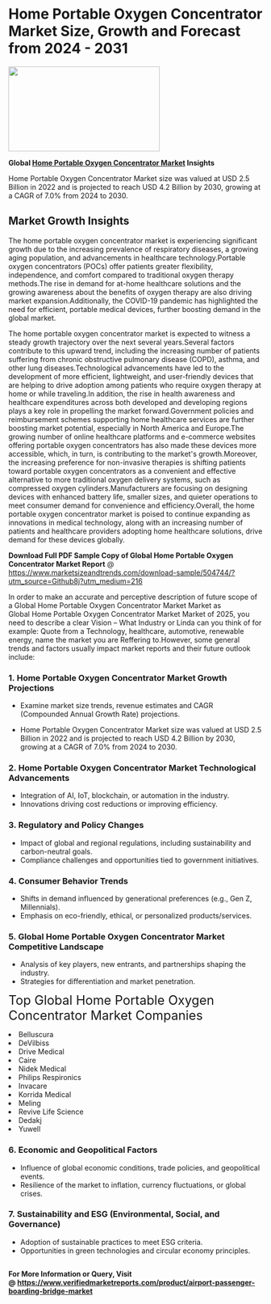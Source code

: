 <H1>Home Portable Oxygen Concentrator Market Size, Growth and Forecast from 2024 - 2031</H1><img class="aligncenter size-medium wp-image-584254" src="https://thirdeyenews.in/wp-content/uploads/2024/09/Global-Market-Research-300x168.jpeg" alt="" width="300" height="168" /><p><strong>Global&nbsp;<a href="https://www.marketsizeandtrends.com/download-sample/504744/?utm_source=Github8j?utm_medium=216">Home Portable Oxygen Concentrator Market</a> Insights</strong></p><p>Home Portable Oxygen Concentrator Market size was valued at USD 2.5 Billion in 2022 and is projected to reach USD 4.2 Billion by 2030, growing at a CAGR of 7.0% from 2024 to 2030.</p><p><h2>Market Growth Insights</h2> <p>The home portable oxygen concentrator market is experiencing significant growth due to the increasing prevalence of respiratory diseases, a growing aging population, and advancements in healthcare technology.Portable oxygen concentrators (POCs) offer patients greater flexibility, independence, and comfort compared to traditional oxygen therapy methods.The rise in demand for at-home healthcare solutions and the growing awareness about the benefits of oxygen therapy are also driving market expansion.Additionally, the COVID-19 pandemic has highlighted the need for efficient, portable medical devices, further boosting demand in the global market.</p> <p>The home portable oxygen concentrator market is expected to witness a steady growth trajectory over the next several years.Several factors contribute to this upward trend, including the increasing number of patients suffering from chronic obstructive pulmonary disease (COPD), asthma, and other lung diseases.Technological advancements have led to the development of more efficient, lightweight, and user-friendly devices that are helping to drive adoption among patients who require oxygen therapy at home or while traveling.In addition, the rise in health awareness and healthcare expenditures across both developed and developing regions plays a key role in propelling the market forward.Government policies and reimbursement schemes supporting home healthcare services are further boosting market potential, especially in North America and Europe.The growing number of online healthcare platforms and e-commerce websites offering portable oxygen concentrators has also made these devices more accessible, which, in turn, is contributing to the market's growth.Moreover, the increasing preference for non-invasive therapies is shifting patients toward portable oxygen concentrators as a convenient and effective alternative to more traditional oxygen delivery systems, such as compressed oxygen cylinders.Manufacturers are focusing on designing devices with enhanced battery life, smaller sizes, and quieter operations to meet consumer demand for convenience and efficiency.Overall, the home portable oxygen concentrator market is poised to continue expanding as innovations in medical technology, along with an increasing number of patients and healthcare providers adopting home healthcare solutions, drive demand for these devices globally.</p> <p><span class=""><strong>Download Full PDF Sample Copy of Global Home Portable Oxygen Concentrator Market Report</strong> @ <a href="https://www.marketsizeandtrends.com/download-sample/504744/?utm_source=Github8j?utm_medium=216" target="_blank">https://www.marketsizeandtrends.com/download-sample/504744/?utm_source=Github8j?utm_medium=216</a></span></p><p>In order to make an accurate and perceptive description of future scope of a Global&nbsp;Home Portable Oxygen Concentrator Market Market as Global&nbsp;Home Portable Oxygen Concentrator Market Market of 2025, you need to describe a clear Vision &ndash; What Industry or Linda can you think of for example: Quote from a Technology, healthcare, automotive, renewable energy, name the market you are Reffering to.However, some general trends and factors usually impact market reports and their future outlook include:</p><h3>1.&nbsp;<strong>Home Portable Oxygen Concentrator Market Growth Projections</strong></h3><ul><li>Examine market size trends, revenue estimates and CAGR (Compounded Annual Growth Rate) projections.</li><li><p>Home Portable Oxygen Concentrator Market size was valued at USD 2.5 Billion in 2022 and is projected to reach USD 4.2 Billion by 2030, growing at a CAGR of 7.0% from 2024 to 2030.</p></li></ul><h3>2.&nbsp;<strong>Home Portable Oxygen Concentrator Market Technological Advancements</strong></h3><ul><li>Integration of AI, IoT, blockchain, or automation in the industry.</li><li>Innovations driving cost reductions or improving efficiency.</li></ul><h3>3.&nbsp;<strong>Regulatory and Policy Changes</strong></h3><ul><li>Impact of global and regional regulations, including sustainability and carbon-neutral goals.</li><li>Compliance challenges and opportunities tied to government initiatives.</li></ul><h3>4.&nbsp;<strong>Consumer Behavior Trends</strong></h3><ul><li>Shifts in demand influenced by generational preferences (e.g., Gen Z, Millennials).</li><li>Emphasis on eco-friendly, ethical, or personalized products/services.</li></ul><h3>5.&nbsp;<strong>Global Home Portable Oxygen Concentrator Market Competitive Landscape</strong></h3><ul><li>Analysis of key players, new entrants, and partnerships shaping the industry.</li><li>Strategies for differentiation and market penetration.</li></ul><p data-pm-slice="1 1 []"><span style="color: inherit; font-family: inherit; font-size: 25px;">Top Global Home Portable Oxygen Concentrator Market Companies</span></p><div class="" data-test-id=""><p><li>Belluscura</li><li> DeVilbiss</li><li> Drive Medical</li><li> Caire</li><li> Nidek Medical</li><li> Philips Respironics</li><li> Invacare</li><li> Korrida Medical</li><li> Meling</li><li> Revive Life Science</li><li> Dedakj</li><li> Yuwell</li></p></div><h3>6.&nbsp;<strong>Economic and Geopolitical Factors</strong></h3><ul><li>Influence of global economic conditions, trade policies, and geopolitical events.</li><li>Resilience of the market to inflation, currency fluctuations, or global crises.</li></ul><h3>7.&nbsp;<strong>Sustainability and ESG (Environmental, Social, and Governance)</strong></h3><ul><li>Adoption of sustainable practices to meet ESG criteria.</li><li>Opportunities in green technologies and circular economy principles.</li></ul><h2><strong style="font-size: 14px;">For More Information or Query, Visit @&nbsp;</strong><a style="background-color: #ffffff; font-size: 14px;" href="https://www.marketsizeandtrends.com/report/home-portable-oxygen-concentrator-market/" target="_blank">https://www.verifiedmarketreports.com/product/airport-passenger-boarding-bridge-market</a></h2>